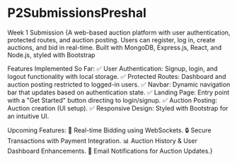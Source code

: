 # P2SubmissionsPreshal
Week 1 Submission
{A web-based auction platform with user authentication, protected routes, and auction posting. Users can register, log in, create auctions, and bid in real-time. Built with MongoDB, Express.js, React, and Node.js, styled with Bootstrap

Features Implemented So Far:
✅ User Authentication: Signup, login, and logout functionality with local storage.
✅ Protected Routes: Dashboard and auction posting restricted to logged-in users.
✅ Navbar: Dynamic navigation bar that updates based on authentication state.
✅ Landing Page: Entry point with a "Get Started" button directing to login/signup.
✅ Auction Posting: Auction creation (UI setup).
✅ Responsive Design: Styled with Bootstrap for an intuitive UI.

Upcoming Features:
🚀 Real-time Bidding using WebSockets.
🔒 Secure Transactions with Payment Integration.
📊 Auction History & User Dashboard Enhancements.
📩 Email Notifications for Auction Updates.}
